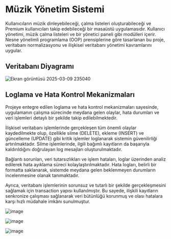 # Müzik Yönetim Sistemi
Kullanıcıların müzik dinleyebileceği, çalma listeleri oluşturabileceği ve Premium kullanıcıları takip edebileceği bir masaüstü uygulamasıdır. 
Kullanıcı yönetimi, müzik çalma listeleri ve bir yönetici paneli gibi modülleri içerir. Nesne yönelimli programlama (OOP) 
prensiplerine göre tasarlanan bu proje, veritabanı normalizasyonu ve ilişkisel veritabanı yönetimi kavramlarını uygular.

## Veritabanı Diyagramı
![Ekran görüntüsü 2025-03-09 235040](https://github.com/user-attachments/assets/a2638046-56b3-4044-9ec5-d631e1ae6009)

## Loglama ve Hata Kontrol Mekanizmaları

Projeye entegre edilen loglama ve hata kontrol mekanizmaları sayesinde, uygulamanın çalışma sürecinde meydana gelen olaylar, hata durumları ve veri işlemleri detaylı bir şekilde takip edilebilmektedir.

İlişkisel veritabanı işlemlerinde gerçekleşen tüm önemli olaylar kaydedilmekte olup, özellikle silme (DELETE), ekleme (INSERT) ve güncelleme (UPDATE) gibi kritik işlemler loglanarak sistemin güvenilirliği
artırılmaktadır. Silme işlemlerinde, ilgili bağımlı kayıtların da başarıyla kaldırıldığını doğrulayan log mesajları oluşturulmaktadır.

Bağlantı sorunları, veri tutarsızlıkları ve işlem hataları, loglar üzerinden analiz edilerek hata ayıklama süreci kolaylaştırılmaktadır. Hata logları, belirli bir formatta saklanarak, sistemde meydana
gelen beklenmeyen durumların incelenmesine olanak tanımaktadır.

Ayrıca, veritabanı işlemlerinin sorunsuz ve tutarlı bir şekilde gerçekleşmesini sağlamak için transaction yapısı kullanılmıştır. Bu sayede, ilişkili kayıtların senkronize çalışması sağlanarak veri
bütünlüğü korunmuş ve olası hatalara karşı hızlı müdahale imkânı sunulmuştur.

![image](https://github.com/user-attachments/assets/80d6b685-4260-4d15-81e8-1b11ddcbd4dd)

![image](https://github.com/user-attachments/assets/42a8ab95-03b5-4349-9ba0-4b338c6d8f45)


![image](https://github.com/user-attachments/assets/98dc99f9-28cb-4ef9-b648-592ce7cafb8d)


